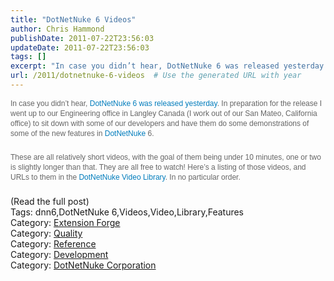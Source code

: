 ```yaml
---
title: "DotNetNuke 6 Videos"
author: Chris Hammond
publishDate: 2011-07-22T23:56:03
updateDate: 2011-07-22T23:56:03
tags: []
excerpt: "In case you didn’t hear, DotNetNuke 6 was released yesterday. In preparation for the release I went up to our Engineering office in Langley Canada (I work out of our San Mateo, California office) to sit down with some of our developers and have them do some demonstrations of some of the new features in DotNetNuke 6. These are all relatively short videos, with the goal of them being under 10 minutes, one or two is slightly longer than that. They are all free to watch! Here’s a listing of those videos, and URLs to them in the DotNetNuke Video Library. In no particular order. (Read the full post) Tags: dnn6,DotNetNuke 6,Videos,Video,Library,Features Category: Extension Forge Category: Quality Category: Reference Category: Development Category: DotNetNuke Corporation"
url: /2011/dotnetnuke-6-videos  # Use the generated URL with year
---
```

<p style="color: #666666; font-size: 12px; font-weight: normal; line-height: 16px; padding-top: 0px; padding-right: 0px; padding-bottom: 10px; padding-left: 0px; font-family: helvetica, arial, sans-serif;">In case you didn’t hear, <a href="https://www.dotnetnuke.com/Resources/Blogs/EntryId/3137/Announcing-DotNetNuke-6.aspx" target="_blank" style="font-family: helvetica, arial, sans-serif !important; text-decoration: none; color: #007cbc;">DotNetNuke 6 was released yesterday</a>. In preparation for the release I went up to our Engineering office in Langley Canada (I work out of our San Mateo, California office) to sit down with some of our developers and have them do some demonstrations of some of the new features in <a href="https://www.dotnetnuke.com/" target="_blank" style="font-family: helvetica, arial, sans-serif !important; text-decoration: none; color: #007cbc;">DotNetNuke</a> 6.</p> <p style="color: #666666; font-size: 12px; font-weight: normal; line-height: 16px; padding-top: 0px; padding-right: 0px; padding-bottom: 10px; padding-left: 0px; font-family: helvetica, arial, sans-serif;">These are all relatively short videos, with the goal of them being under 10 minutes, one or two is slightly longer than that. They are all free to watch! Here’s a listing of those videos, and URLs to them in the <a href="https://www.dotnetnuke.com/Resources/Video-Library.aspx" target="_blank" style="font-family: helvetica, arial, sans-serif !important; text-decoration: none; color: #007cbc;">DotNetNuke Video Library</a>. In no particular order.</p> <div>(Read the full post)</div> <div class="tags">Tags: dnn6,DotNetNuke 6,Videos,Video,Library,Features</div> <div class="category">Category: <a href="https://www.dotnetnuke.com/Resources/Blogs/CatID/5.aspx">Extension Forge</a></div> <div class="category">Category: <a href="https://www.dotnetnuke.com/Resources/Blogs/CatID/7.aspx">Quality</a></div> <div class="category">Category: <a href="https://www.dotnetnuke.com/Resources/Blogs/CatID/6.aspx">Reference</a></div> <div class="category">Category: <a href="https://www.dotnetnuke.com/Resources/Blogs/CatID/9.aspx">Development</a></div> <div class="category">Category: <a href="https://www.dotnetnuke.com/Resources/Blogs/CatID/15.aspx">DotNetNuke Corporation</a></div><img src="https://feeds.feedburner.com/~r/dnndaily/~4/w6Roq54wwTA" height="1" width="1"/>
